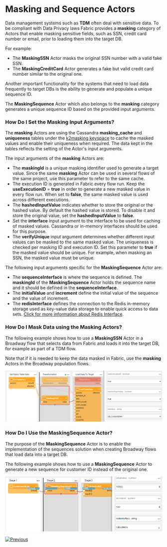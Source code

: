 # Masking and Sequence Actors

Data management systems such as **TDM** often deal with sensitive data. To be compliant with Data Privacy laws Fabric provides a **masking** category of Actors that enable masking  sensitive fields, such as SSN, credit card number or email, prior to loading them into the target DB.

For example: 

* The **MaskingSSN** Actor masks the original SSN number with a valid fake SSN.
* The **MaskingCreditCard** Actor generates a fake but valid credit card number similar to the original one.

Another important functionality for the systems that need to load data frequently to target DBs is the ability to generate and populate a unique sequence ID.

The **MaskingSequence** Actor which also belongs to the **masking** category generates a unique sequence ID based on the provided input arguments.

<!--[Click for more information about TDM7 implementation]().  TBD !!!-->

### How Do I Set the Masking Input Arguments?

The **masking** Actors are using the Cassandra **masking_cache** and **uniqueness** tables under the [k2masking keyspace](/articles/02_fabric_architecture/06_cassandra_keyspaces_for_fabric.md) to cache the masked values and enable their uniqueness when required. The data kept in the tables reflects the setting of the Actor's input arguments.

The input arguments of the **masking** Actors are:

* The **maskingId** is a unique masking identifier used to generate a target value. Since the same **masking** Actor can be used in several flows of the same project, use this parameter to refer to the same cache.
* The execution ID is generated in Fabric every flow run. Keep the **useExecutionID** = **true** in order to generate a new masked value in every flow run. When set to **false**, the same masked value is used across different executions.
* The **hashedInputValue** indicates whether to store the original or the hashed value. By default the hashed value is stored. To disable it and store the original value, set the **hashedInputValue** to **false**.
* Set the **interface** input argument to the interface to be used for caching of masked values. Cassandra or in-memory interfaces should be used for this purpose. 
* The **verifyUnique** input argument determines whether different input values can be masked to the same masked value. The uniqueness is checked per masking ID and execution ID. Set this parameter to **true** if the masked value should be unique. For example, when masking an SSN, the masked value must be unique.

The following input arguments specific for the **MaskingSequence** Actor are:

* The **sequenceInterface** is where the sequence is defined. The **maskingId** of the **MaskingSequence** Actor holds the sequence name and it should be defined in the **sequenceInterface**.
* The **initialValue** and **increment** define the initial value of the sequence and the value of increment. 
* The **redisInterface** defines the connection to the Redis in-memory storage used as key-value data storage to enable quick access to data sets. [Click for more information about Redis Interface](/articles/24_non_DB_interfaces/09_redis_interface.md).

### How Do I Mask Data using  the Masking Actors?

The following example shows how to use a **MaskingSSN** Actor in a Broadway flow that selects data from Fabric and loads it into the target DB, for example as part of a TDM flow. 

Note that if it is needed to keep the data masked in Fabric, use the **masking** Actors in the Broadway population flows.

![image](../images/99_actors_07_1.PNG)

### How Do I Use the MaskingSequence Actor?

The purpose of the **MaskingSequence** Actor is to enable the implementation of the sequences solution when creating Broadway flows that load data into a target DB.

The following example shows how to use a **MaskingSequence** Actor to generate a new sequence for customer ID instead of the original one.

![image](../images/99_actors_07_2.PNG)



[![Previous](/articles/images/Previous.png)](06_error_handling_actors.md)
